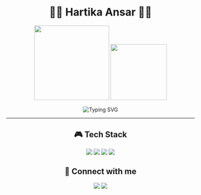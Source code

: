 <div align="center">

<!-- 🎀 HEADER CANTIK -->
# 🌸🎀 Hartika Ansar 🎀🌸

<!-- 🌸 ANIMASI BUNGA YANG WORK -->
<img src="https://media1.tenor.com/m/2N3tXWn4p4AAAAAC/flower-pink.gif" width="200">

<!-- 🦋 ANIMASI KUPU-KUPU YANG WORK -->
<img src="https://media1.tenor.com/m/0XUhSrW5gpsAAAAi/bubby-butterfly.gif" width="150">

<!-- ✨ TYPING EFFECT -->
![Typing SVG](https://readme-typing-svg.herokuapp.com/?lines=🌸+Welcome+to+my+profile!;💖+Web+Developer+Enthusiast;🎀+Nature+%26+Code+Lover&center=true&size=20&color=FFB6C1&width=500)

---

## 🎮 Tech Stack

<p>
  <img src="https://img.shields.io/badge/HTML-FFB6C1?style=for-the-badge&logo=html5&logoColor=white">
  <img src="https://img.shields.io/badge/CSS-FFC0CB?style=for-the-badge&logo=css3&logoColor=white">
  <img src="https://img.shields.io/badge/JavaScript-FFD1DC?style=for-the-badge&logo=javascript&logoColor=black">
  <img src="https://img.shields.io/badge/PHP-FFB7C5?style=for-the-badge&logo=php&logoColor=white">
</p>

## 🌸 Connect with me

<p>
  <img src="https://img.shields.io/badge/Instagram-FF69B4?style=for-the-badge&logo=instagram&logoColor=white">
  <img src="https://img.shields.io/badge/Gmail-FFB6C1?style=for-the-badge&logo=gmail&logoColor=white">
</p>

</div>
